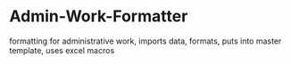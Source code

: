# Admin-Work-Formatter
formatting for administrative work, imports data, formats, puts into master template, uses excel macros
